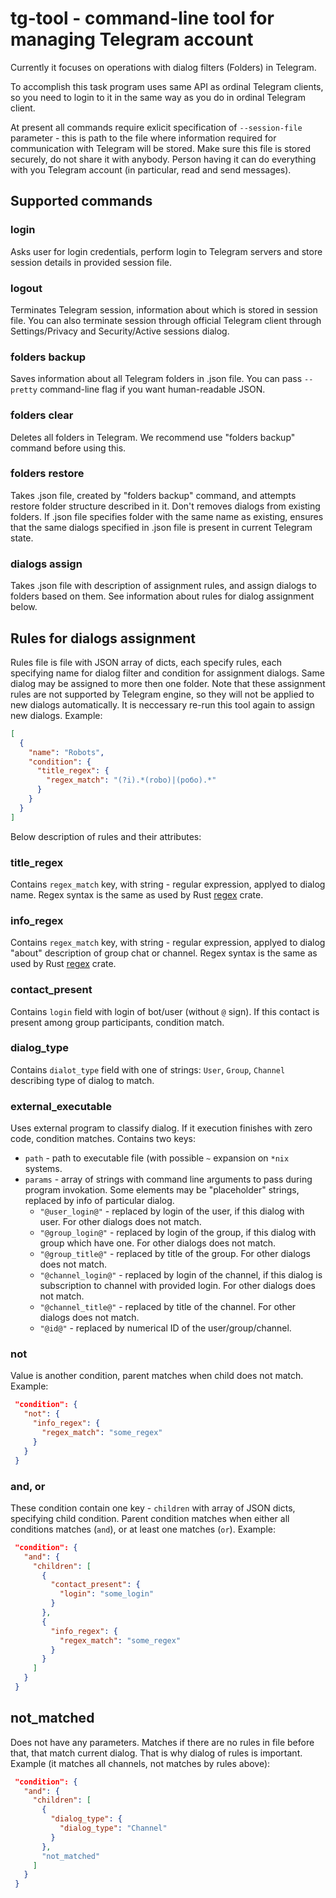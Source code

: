 # tg-tool - command-line tool for managing Telegram account

Currently it focuses on operations with dialog filters (Folders) in Telegram.

To accomplish this task program uses same API as ordinal Telegram clients, so you need to login to it in the same way as you do in ordinal Telegram client.

At present all commands require exlicit specification of `--session-file` parameter - this is path to the file where information required for communication with Telegram will be stored. Make sure this file is stored securely, do not share it with anybody. Person having it can do everything with you Telegram account (in particular, read and send messages).

## Supported commands

### login
Asks user for login credentials, perform login to Telegram servers and store session details in provided session file.

### logout
Terminates Telegram session, information about which is stored in session file. You can also terminate session through official Telegram client through Settings/Privacy and Security/Active sessions dialog.

### folders backup
Saves information about all Telegram folders in .json file. You can pass `--pretty` command-line flag if you want human-readable JSON.

### folders clear
Deletes all folders in Telegram. We recommend use "folders backup" command before using this.

### folders restore
Takes .json file, created by "folders backup" command, and attempts restore folder structure described in it. Don't removes dialogs from existing folders. If .json file specifies folder with the same name as existing, ensures that the same dialogs specified in .json file is present in current Telegram state.

### dialogs assign
Takes .json file with description of assignment rules, and assign dialogs to folders based on them. See information about rules for dialog assignment below.

## Rules for dialogs assignment
Rules file is file with JSON array of dicts, each specify rules, each specifying name for dialog filter and condition for assignment dialogs. Same dialog may be assigned to more then one folder. Note that these assignment rules are not supported by Telegram engine, so they will not be applied to new dialogs automatically. It is neccessary re-run this tool again to assign new dialogs.
Example:
```json
[
  {
    "name": "Robots",
    "condition": {
      "title_regex": {
        "regex_match": "(?i).*(robo)|(робо).*"
      }
    }
  }
]
```
Below description of rules and their attributes:

### title_regex
 Contains `regex_match` key, with string - regular expression, applyed to dialog name. Regex syntax is the same as used by Rust [regex](https://docs.rs/regex/latest/regex/) crate.

### info_regex
 Contains `regex_match` key, with string - regular expression, applyed to dialog "about" description of group chat or channel. Regex syntax is the same as used by Rust [regex](https://docs.rs/regex/latest/regex/) crate.

### contact_present
 Contains `login` field with login of bot/user (without `@` sign). If this contact is present among group participants, condition match.

### dialog_type
 Contains `dialot_type` field with one of strings: `User`, `Group`, `Channel` describing type of dialog to match.

### external_executable
 Uses external program to classify dialog. If it execution finishes with zero code, condition matches.
 Contains two keys:
 - `path` - path to executable file (with possible `~` expansion on `*nix` systems.
 - `params` - array of strings with command line arguments to pass during program invokation. Some elements may be "placeholder" strings, replaced by info of particular dialog.
     - `"@user_login@"` - replaced by login of the user, if this dialog with user. For other dialogs does not match.
     - `"@group_login@"` - replaced by login of the group, if this dialog with group which have one. For other dialogs does not match.
     - `"@group_title@"` - replaced by title of the group. For other dialogs does not match.
     - `"@channel_login@"` - replaced by login of the channel, if this dialog is subscription to channel with provided login. For other dialogs does not match.
     - `"@channel_title@"` - replaced by title of the channel. For other dialogs does not match.
     - `"@id@"` - replaced by numerical ID of the user/group/channel.

### not
 Value is another condition, parent matches when child does not match.
 Example:
 ```json
  "condition": {
    "not": {
      "info_regex": {
        "regex_match": "some_regex"
      }
    }
  }
 ```

### and, or
 These condition contain one key - `children` with array of JSON dicts, specifying child condition. Parent condition matches when either all conditions matches (`and`), or at least one matches (`or`).
 Example:
 ```json
  "condition": {
    "and": {
      "children": [
        {
          "contact_present": {
            "login": "some_login"
          }
        },
        {
          "info_regex": {
            "regex_match": "some_regex"
          }
        }
      ]
    }
  }
 ```
## not_matched
 Does not have any parameters. Matches if there are no rules in file before that, that match current dialog. That is why dialog of rules is important.
 Example (it matches all channels, not matches by rules above):
 ```json
  "condition": {
    "and": {
      "children": [
        {
          "dialog_type": {
            "dialog_type": "Channel"
          }
        },
        "not_matched"
      ]
    }
  }
 ```
